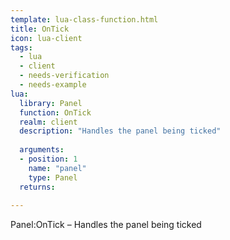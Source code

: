 ```yaml
---
template: lua-class-function.html
title: OnTick
icon: lua-client
tags:
  - lua
  - client
  - needs-verification
  - needs-example
lua:
  library: Panel
  function: OnTick
  realm: client
  description: "Handles the panel being ticked"
  
  arguments:
  - position: 1
    name: "panel"
    type: Panel
  returns:
    
---
```


<div class="lua__search__keywords">
Panel:OnTick &#x2013; Handles the panel being ticked
</div>
